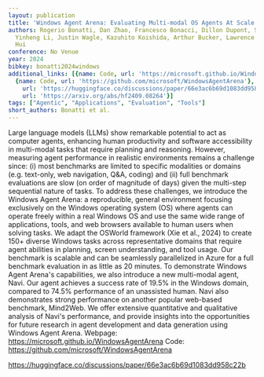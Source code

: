 ```yaml
---
layout: publication
title: 'Windows Agent Arena: Evaluating Multi-modal OS Agents At Scale'
authors: Rogerio Bonatti, Dan Zhao, Francesco Bonacci, Dillon Dupont, Sara Abdali,
  Yinheng Li, Justin Wagle, Kazuhito Koishida, Arthur Bucker, Lawrence Jang, Zack
  Hui
conference: No Venue
year: 2024
bibkey: bonatti2024windows
additional_links: [{name: Code, url: 'https://microsoft.github.io/WindowsAgentArena'},
  {name: Code, url: 'https://github.com/microsoft/WindowsAgentArena'}, {name: Code,
    url: 'https://huggingface.co/discussions/paper/66e3ac6b69d1083dd958c22b'}, {name: Paper,
    url: 'https://arxiv.org/abs/hf2409.08264'}]
tags: ["Agentic", "Applications", "Evaluation", "Tools"]
short_authors: Bonatti et al.
---
```

Large language models (LLMs) show remarkable potential to act as computer agents, enhancing human productivity and software accessibility in multi-modal tasks that require planning and reasoning. However, measuring agent performance in realistic environments remains a challenge since: (i) most benchmarks are limited to specific modalities or domains (e.g. text-only, web navigation, Q&A, coding) and (ii) full benchmark evaluations are slow (on order of magnitude of days) given the multi-step sequential nature of tasks. To address these challenges, we introduce the Windows Agent Arena: a reproducible, general environment focusing exclusively on the Windows operating system (OS) where agents can operate freely within a real Windows OS and use the same wide range of applications, tools, and web browsers available to human users when solving tasks. We adapt the OSWorld framework (Xie et al., 2024) to create 150+ diverse Windows tasks across representative domains that require agent abilities in planning, screen understanding, and tool usage. Our benchmark is scalable and can be seamlessly parallelized in Azure for a full benchmark evaluation in as little as 20 minutes. To demonstrate Windows Agent Arena's capabilities, we also introduce a new multi-modal agent, Navi. Our agent achieves a success rate of 19.5% in the Windows domain, compared to 74.5% performance of an unassisted human. Navi also demonstrates strong performance on another popular web-based benchmark, Mind2Web. We offer extensive quantitative and qualitative analysis of Navi's performance, and provide insights into the opportunities for future research in agent development and data generation using Windows Agent Arena. Webpage: https://microsoft.github.io/WindowsAgentArena Code: https://github.com/microsoft/WindowsAgentArena

https://huggingface.co/discussions/paper/66e3ac6b69d1083dd958c22b